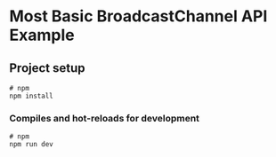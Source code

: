 # Most Basic BroadcastChannel API Example

## Project setup

```
# npm
npm install
```

### Compiles and hot-reloads for development

```
# npm
npm run dev
```

